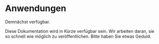 # Anwendungen

Demnächst verfügbar.

Diese Dokumentation wird in Kürze verfügbar sein. Wir arbeiten daran, sie so schnell wie möglich zu veröffentlichen. Bitte haben Sie etwas Geduld.
